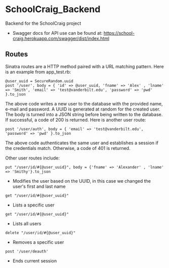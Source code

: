 SchoolCraig_Backend
===================

Backend for the SchoolCraig project

* Swagger docs for API use can be found at: https://school-craig.herokuapp.com/swagger/dist/index.html

Routes
------

Sinatra routes are a HTTP method paired with a URL matching pattern.
Here is an example from app_test.rb:

  ```
@user_uuid = SecureRandom.uuid
post '/user', body = { 'id' => @user_uuid, 'fname' => 'Alex' , 'lname' => 'Smith', 'email' => 'test@vanderbilt.edu', 'password' => 'pwd' }.to_json
  ```

The above code writes a new user to the database with the provided name, e-mail and password. A UUID is generated at random for the created user. The body is turned into a JSON string before being written to the database. If successful, a code of 200 is returned. Here is another user route:

`
post '/user/auth', body = { 'email' => 'test@vanderbilt.edu', 'password' => 'pwd' }.to_json
`

The above code authenticates the same user and establishes a session if the credentials match. Otherwise, a code of 401 is returned.

Other user routes include:

`
put "/user/id/#{@user_uuid}", body = {'fname' => 'Alexander' , 'lname' => 'Smithy'}.to_json
`
  - Modifies the user based on the UUID, in this case we changed the user's first and last name
  
`
get "/user/id/#{@user_uuid}"
`
  - Lists a specific user
  
`
get "/user/id/#{@user_uuid}"
`
  - Lists all users
  
`
delete "/user/id/#{@user_uuid}"
`
  - Removes a specific user
  
`
post '/user/deauth'
`
  - Ends current session
